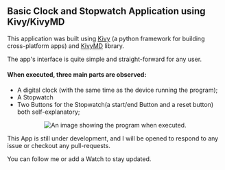 ## Basic Clock and Stopwatch Application using Kivy/KivyMD

This application was built using [Kivy](https://github.com/kivy/kivy) (a python framework for building cross-platform apps) and [KivyMD](https://github.com/kivymd/KivyMD) library.

The app's interface is quite simple and straight-forward for any user.

#### When executed, three main parts are observed:

- A digital clock (with the same time as the device running the program);
- A Stopwatch
- Two Buttons for the Stopwatch(a start/end Button and a reset button) both self-explanatory;

<p align="center">
<img src="https://user-images.githubusercontent.com/98978078/181935848-ddd926ce-5a64-4ed8-ba2f-4fdc38ca5c6f.JPG" alt="An image showing the program when executed." title="Clock Preview">
</p>

This App is still under development, and I will be opened to respond to any issue or checkout any pull-requests.

You can follow me or add a Watch to stay updated.



